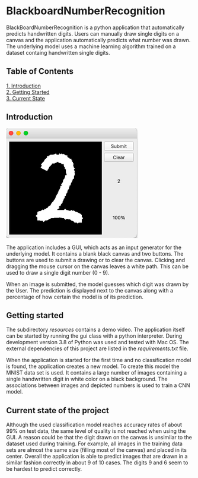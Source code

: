 # BlackboardNumberRecognition

BlackBoardNumberRecognition is a python application that automatically predicts handwritten digits. 
Users can manually draw single digits on a canvas and the application automatically predicts what number was drawn. 
The underlying model uses a machine learning algorithm trained on a dataset containg handwritten single digits.

## Table of Contents

[1. Introduction](#introduction)  
[2. Getting Started](#gettingStarted)  
[3. Current State](#todo)

<a name="introduction"/></a>
## Introduction

![Screenshot of the application](https://github.com/JannisGz/BlackboardNumberRecognition/blob/main/resources/screenshot.png)

The application includes a GUI, which acts as an input generator for the underlying model. It contains a 
blank black canvas and two buttons. The buttons are used to submit a drawing or to clear the canvas. Clicking and 
dragging the mouse cursor on the canvas leaves a white path. This can be used to draw a single digit number (0 - 9).

When an image is submitted, the model guesses which digit was drawn by the User. The prediction is displayed next to the canvas
along with a percentage of how certain the model is of its prediction.


<a name="gettingStarted"/></a>
## Getting started

The subdirectory <em>resources</em> contains a demo video. The application itself can be started by running the gui class with a 
python interpreter. During development version 3.8 of Python was used and tested with Mac OS. The external dependencies of this project are 
listed in the <em>requirements.txt</em> file.

When the application is started for the first time and no classification model is found, the application creates a new model. 
To create this model the MNIST data set is used. It contains a large number of images containing a single handwritten digit in white color 
on a black background. The associations between images and depicted numbers is used to train a CNN model.



<a name="todo"/></a>
## Current state of the project

Although the used classification model reaches accuracy rates of about 99% on test data, the same level of quality is not reached when using the GUI. 
A reason could be that the digit drawn on the canvas is unsimilar to the dataset used during training. For example, all images 
in the training data sets are almost the same size (filling most of the canvas) and placed in its center. 
Overall the application is able to predict images that are drawn in a similar fashion correctly in about 9 of 10 cases. 
The digits 9 and 6 seem to be hardest to predict correctly.
